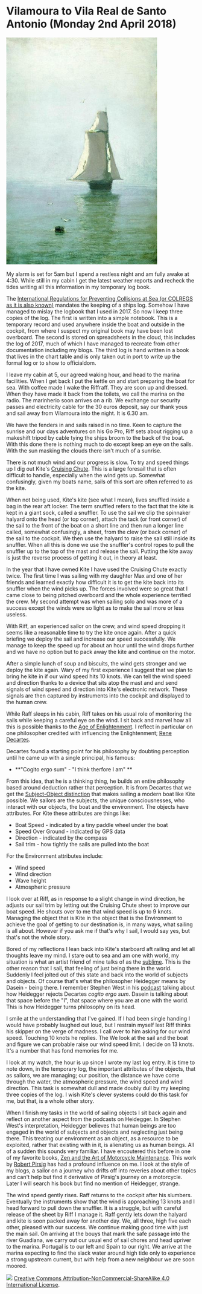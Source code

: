 # Vilamoura to Vila Real de Santo Antonio (Monday 2nd April 2018) #

![* The Sea with a Sailing Ship (XIX-XX cent.) Arkhip Kuindzhi *](../images/SeaWithSailingShip.jpg "Sea with Sailing Ship")

My alarm is set for 5am but I spend a restless night and am fully awake at 4:30. While still in my cabin I get the latest weather reports and recheck the tides writing all this information in my temporary log book. 

The [International Regulations for Preventing Collisions at Sea (or COLREGS as it is also known)](https://en.wikipedia.org/wiki/International_Regulations_for_Preventing_Collisions_at_Sea) mandates the keeping of a ships log. Somehow I have managed to mislay the logbook that I used in 2017. So now I keep three copies of the log. The first is written into a simple notebook. This is a temporary record and used anywhere inside the boat and outside in the cockpit, from where I suspect my original book may have been lost overboard. The second is stored on spreadsheets in the cloud, this includes the log of 2017, much of which I have managed to recreate from other documentation including my blogs. The third log is hand written in a book that lives in the chart table and is only taken out in port to write up the formal log or to show to officialdom. 

I leave my cabin at 5, our agreed waking hour, and head to the marina facilities. When I get back I put the kettle on and start preparing the boat for sea. With coffee made I wake the Riffraff. They are soon up and dressed. When they have made it back from the toilets, we call the marina on the radio. The marinherio soon arrives on a rib. We exchange our security passes and electricity cable for the 30 euros deposit, say our thank yous and sail away from Vilamoura into the night. It is 6.30 am. 

We have the fenders in and sails raised in no time. Keen to capture the sunrise and our days adventures on his Go Pro, Riff sets about rigging up a makeshift tripod by cable tying the ships broom to the back of the boat. With this done there is nothing much to do except keep an eye on the sails. With the sun masking the clouds there isn't much of a sunrise.

There is not much wind and our progress is slow. To try and speed things up I dig out Kite's [Cruising Chute](https://en.wikipedia.org/wiki/Spinnaker#Cruising_chute). This is a large foresail that is often difficult to handle, especially when the wind gets up. Somewhat confusingly, given my boats name, sails of this sort are often referred to as the kite. 

When not being used, Kite's kite (see what I mean), lives snuffled inside a bag in the rear aft locker. The term snuffled refers to the fact that the kite is kept in a giant sock, called a snuffler. To use the sail we clip the spinnaker halyard onto the head (or top corner), attach the tack (or front corner) of the sail to the front of the boat on a short line and then run a longer line called, somewhat confusingly, a sheet, from the clew (or back corner) of the sail to the cockpit. We then use the halyard to raise the sail still inside its snuffler. When all this is done we use the snuffler's control ropes to pull the snuffler up to the top of the mast and release the sail. Putting the kite away is just the reverse process of getting it out, in theory at least.

In the year that I have owned Kite I have used the Cruising Chute exactly twice. The first time I was sailing with my daughter Max and one of her friends and learned exactly how difficult it is to get the kite back into its snuffler when the wind picks up. The forces involved were so great that I came close to being pitched overboard and the whole experience terrified the crew. My second attempt was when sailing solo and was more of a success except the winds were so light as to make the sail more or less useless. 

With Riff, an experienced sailor on the crew, and wind speed dropping it seems like a reasonable time to try the kite once again. After a quick briefing we deploy the sail and increase our speed successfully. We manage to keep the speed up for about an hour until the wind drops further and we have no option but to pack away the kite and continue on the motor. 

After a simple lunch of soup and biscuits, the wind gets stronger and we deploy the kite again. Wary of my first experience I suggest that we plan to bring he kite in if our wind speed hits 10 knots. We can tell the wind speed and direction thanks to a device that sits atop the mast and and send signals of wind speed and direction into Kite's electronic network. These signals are then captured by instruments into the cockpit and displayed to the human crew.

While Raff sleeps in his cabin, Riff takes on his usual role of monitoring the sails while keeping a careful eye on the wind. I sit back and marvel how all this is possible thanks to the [Age of Enlightenment](https://en.wikipedia.org/wiki/Age_of_Enlightenment). I reflect in particular on one philosopher credited with influencing the Enlightenment; [Rene Decartes](https://en.wikipedia.org/wiki/Ren%C3%A9_Descartes).

Decartes found a starting point for his philosophy by doubting perception until he came up with a single principal, his famous:

* **"Cogito ergo sum" - "I think therfore I am" **

From this idea, that he is a thinking thing, he builds an entire philosophy based around deduction rather that perception. It is from Decartes that we get the [Subject-Object distinction](https://en.wikipedia.org/wiki/Subject_(philosophy)) that makes sailing a modern boat like Kite possible. We sailors are the subjects, the unique consciousnesses, who interact with our objects, the boat and the environment. The objects have attributes. For Kite these attributes are things like:

 * Boat Speed - indicated by a tiny paddle wheel under the boat
 * Speed Over Ground - indicated by GPS data
 * Direction - indicated by the compass
 * Sail trim - how tightly the sails are pulled into the boat
    
 For the Environment attributes include:
 
 * Wind speed
 * Wind direction
 * Wave height
 * Atmospheric pressure  
    
I look over at Riff, as in response to a slight change in wind direction, he adjusts our sail trim by letting out the Cruising Chute sheet to improve our boat speed. He shouts over to me that wind speed is up to 9 knots. Managing the object that is Kite in the object that is the Environment to achieve the goal of getting to our destination is, in many ways, what sailing is all about. However if you ask me if that's why I sail, I would say yes, but that's not the whole story.

Bored of my reflections I lean back into Kite's starboard aft railing and let all thoughts leave my mind. I stare out to sea and am one with world, my situation is what an artist friend of mine talks of as the [sublime](https://en.wikipedia.org/wiki/Sublime_(philosophy)#Post-Romantic_and_20th_century). This is the other reason that I sail, that feeling of just being there in the world. Suddenly I feel jolted out of this state and back into the world of subjects and objects. Of course that's what the philosopher Heidegger means by Dasein - being there. I remember Stephen West in his [podcast](http://philosophizethis.org/) talking about how Heidegger rejects Decartes *cogito ergo sum*. Dasein is talking about that space before the "I", that space where you are at one with the world. This is how Heidegger turns philosophy on its head. 

I smile at the understanding that I've gained. If I had been single handing I would have probably laughed out loud, but I restrain myself lest Riff thinks his skipper on the verge of madness. I call over to him asking for our wind speed. Touching 10 knots he replies. The  We look at the sail and the boat and figure we can probable raise our wind speed limit. I decide on 13 knots. It's a number that has fond memories for me.

I look at my watch, the hour is up since I wrote my last log entry. It is time to note down, in the temporary log, the important attributes of the objects, that as sailors, we are managing; our position, the distance we have come through the water, the atmospheric pressure, the wind speed and wind direction. This task is somewhat dull and made doubly dull by my keeping three copies of the log. I wish Kite's clever systems could do this task for me, but that, is a whole other story.

When I finish my tasks in the world of sailing objects I sit back again and reflect on another aspect from the podcasts on Heidegger. In Stephen West's interpretation, Heidegger believes that human beings are too engaged in the world of subjects and objects and neglecting just being there. This treating our environment as an object, as a resource to be exploited, rather that existing with in it, is alienating us as human beings. All of a sudden this sounds very familiar. I have encoutered this before in one of my favorite books, [Zen and the Art of Motorcycle Maintenance](https://en.wikipedia.org/wiki/Zen_and_the_Art_of_Motorcycle_Maintenance). This work by [Robert Pirsig](https://en.wikipedia.org/wiki/Robert_M._Pirsig) has had a profound influence on me. I look at the style of my blogs, a sailor on a journey who drifts off into reveries about other topics and can't help but find it derivative of Pirsig's journey on a motorcycle. Later I will search his book but find no mention of Heidegger, strange.

The wind speed gently rises. Raff returns to the cockpit after his slumbers. Eventually the instruments show that the wind is approaching 13 knots and I head forward to pull down the snuffler. It is a struggle, but with careful release of the sheet by Riff I manage it. Raff gently lets down the halyard and kite is soon packed away for another day. We, all three, high five each other, pleased with our success. We continue making good time with just the main sail. On arriving at the bouys that mark the safe passage into the river Guadiana, we carry out our usual end of sail chores and head upriver to the marina. Portugal is to our left and Spain to our right. We arrive at the marina expecting to find the slack water around high tide only to experience a strong upstream current, but with help from a new neighbour we are soon moored.  

![](https://i.creativecommons.org/l/by-nc-sa/4.0/88x31.png)
[Creative Commons Attribution-NonCommercial-ShareAlike 4.0 International License](href="http://creativecommons.org/licenses/by-nc-sa/4.0/).
